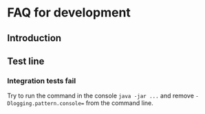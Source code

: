 # FAQ for development

## Introduction
## Test line
### Integration tests fail

Try to run the command in the console `java -jar ...` and remove `-Dlogging.pattern.console=` from the command line.
